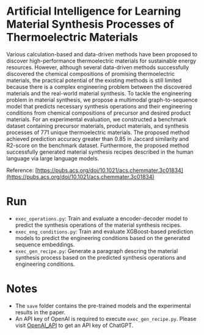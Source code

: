 # Artificial Intelligence for Learning Material Synthesis Processes of Thermoelectric Materials
Various calculation-based and data-driven methods have been proposed to discover high-performance thermoelectric materials for sustainable energy resources.
However, although several data-driven methods successfully discovered the chemical compositions of promising thermoelectric materials, the practical potential of the existing methods is still limited because there is a complex engineering problem between the discovered materials and the real-world material synthesis.
To tackle the engineering problem in material synthesis, we propose a multimodal graph-to-sequence model that predicts necessary synthesis operations and their engineering conditions from chemical compositions of precursor and desired product materials.
For an experimental evaluation, we constructed a benchmark dataset containing precursor materials, product materials, and synthesis processes of 771 unique thermoelectric materials.
The proposed method achieved prediction accuracy greater than 0.85 in Jaccard similarity and R2-score on the benchmark dataset.
Furthermore, the proposed method successfully generated material synthesis recipes described in the human language via large language models.

Reference: [https://pubs.acs.org/doi/10.1021/acs.chemmater.3c01834](https://pubs.acs.org/doi/10.1021/acs.chemmater.3c01834)

# Run
- ``exec_operations.py``: Train and evaluate a encoder-decoder model to predict the synthesis operations of the material synthesis recipes.
- ``exec_eng_conditions.py``: Train and evaluate XGBoost-based prediction models to predict the engineering conditions based on the generated sequence embeddings.
- ``exec_gen_recipe.py``: Generate a paragraph descring the material synthesis process based on the predicted synthesis operations and engineering conditions.

# Notes
- The ``save`` folder contains the pre-trained models and the experimental results in the paper.
- An API key of OpenAI is required to execute ``exec_gen_recipe.py``. Please visit [OpenAI_API](https://platform.openai.com/docs/api-reference) to get an API key of ChatGPT.
